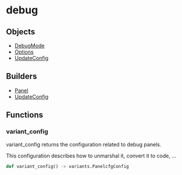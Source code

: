 # <span class="badge package-variant-panelcfg"></span> debug

## Objects

 * <span class="badge object-type-enum"></span> [DebugMode](./object-DebugMode.md)
 * <span class="badge object-type-class"></span> [Options](./object-Options.md)
 * <span class="badge object-type-class"></span> [UpdateConfig](./object-UpdateConfig.md)
## Builders

 * <span class="badge builder"></span> [Panel](./builder-Panel.md)
 * <span class="badge builder"></span> [UpdateConfig](./builder-UpdateConfig.md)
## Functions

### <span class="badge function"></span> variant_config

variant_config returns the configuration related to debug panels.

This configuration describes how to unmarshal it, convert it to code, …

```python
def variant_config() -> variants.PanelcfgConfig
```

